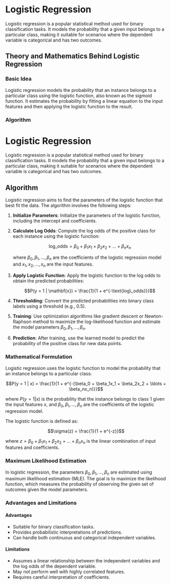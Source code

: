 # Logistic Regression

Logistic regression is a popular statistical method used for binary classification tasks. It models the probability that a given input belongs to a particular class, making it suitable for scenarios where the dependent variable is categorical and has two outcomes.

## Theory and Mathematics Behind Logistic Regression

### Basic Idea

Logistic regression models the probability that an instance belongs to a particular class using the logistic function, also known as the sigmoid function. It estimates the probability by fitting a linear equation to the input features and then applying the logistic function to the result.

### Algorithm

# Logistic Regression

Logistic regression is a popular statistical method used for binary classification tasks. It models the probability that a given input belongs to a particular class, making it suitable for scenarios where the dependent variable is categorical and has two outcomes.

## Algorithm

Logistic regression aims to find the parameters of the logistic function that best fit the data. The algorithm involves the following steps:

1. **Initialize Parameters**: Initialize the parameters of the logistic function, including the intercept and coefficients.

2. **Calculate Log Odds**: Compute the log odds of the positive class for each instance using the logistic function:

    $$\text{log\_odds} = \beta_0 + \beta_1 x_1 + \beta_2 x_2 + \ldots + \beta_n x_n$$

    where $\beta_0, \beta_1, \ldots, \beta_n$ are the coefficients of the logistic regression model and $x_1, x_2, \ldots, x_n$ are the input features.

3. **Apply Logistic Function**: Apply the logistic function to the log odds to obtain the predicted probabilities:

    $$P(y = 1 | \mathbf{x}) = \frac{1}{1 + e^{-\text{log\_odds}}}$$

4. **Thresholding**: Convert the predicted probabilities into binary class labels using a threshold (e.g., 0.5).

5. **Training**: Use optimization algorithms like gradient descent or Newton-Raphson method to maximize the log-likelihood function and estimate the model parameters $\beta_0, \beta_1, \ldots, \beta_n$.

6. **Prediction**: After training, use the learned model to predict the probability of the positive class for new data points.


### Mathematical Formulation

Logistic regression uses the logistic function to model the probability that an instance belongs to a particular class:

$$P(y = 1 | x) = \frac{1}{1 + e^{-(\beta_0 + \beta_1x_1 + \beta_2x_2 + \ldots + \beta_nx_n)}}$$

where $P(y = 1 | x)$ is the probability that the instance belongs to class 1 given the input features $x$, and $\beta_0, \beta_1, \ldots, \beta_n$ are the coefficients of the logistic regression model.

The logistic function is defined as:

$$\sigma(z) = \frac{1}{1 + e^{-z}}$$

where $z = \beta_0 + \beta_1x_1 + \beta_2x_2 + \ldots + \beta_nx_n$ is the linear combination of input features and coefficients.

### Maximum Likelihood Estimation

In logistic regression, the parameters $\beta_0, \beta_1, \ldots, \beta_n$ are estimated using maximum likelihood estimation (MLE). The goal is to maximize the likelihood function, which measures the probability of observing the given set of outcomes given the model parameters.

### Advantages and Limitations

#### Advantages
- Suitable for binary classification tasks.
- Provides probabilistic interpretations of predictions.
- Can handle both continuous and categorical independent variables.

#### Limitations
- Assumes a linear relationship between the independent variables and the log odds of the dependent variable.
- May not perform well with highly correlated features.
- Requires careful interpretation of coefficients.
